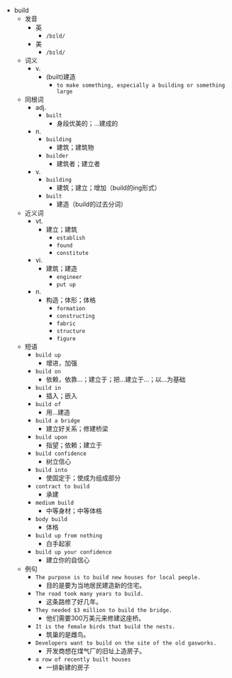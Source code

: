 - build
  - 发音
    - 英
      - `/bɪld/`
    - 美
      - `/bɪld/`
  - 词义
    - v.
      - (built)建造
        - `to make something, especially a building or something large`
  - 同根词
    - adj.
      - `built`
        - 身段优美的；…建成的
    - n.
      - `building`
        - 建筑；建筑物
      - `builder`
        - 建筑者；建立者
    - v.
      - `building`
        - 建筑；建立；增加（build的ing形式）
      - `built`
        - 建造（build的过去分词）
  - 近义词
    - vt.
      - 建立；建筑
        - `establish`
        - `found`
        - `constitute`
    - vi.
      - 建筑；建造
        - `engineer`
        - `put up`
    - n.
      - 构造；体形；体格
        - `formation`
        - `constructing`
        - `fabric`
        - `structure`
        - `figure`
  - 短语
    - `build up`
      - 增进，加强 
    - `build on`
      - 依赖，依靠…；建立于；把…建立于…；以…为基础 
    - `build in`
      - 插入；嵌入 
    - `build of`
      - 用…建造 
    - `build a bridge`
      - 建立好关系；修建桥梁 
    - `build upon`
      - 指望；依赖；建立于 
    - `build confidence`
      - 树立信心 
    - `build into`
      - 使固定于；使成为组成部分 
    - `contract to build`
      - 承建 
    - `medium build`
      - 中等身材；中等体格 
    - `body build`
      - 体格 
    - `build up from nothing`
      - 白手起家 
    - `build up your confidence`
      - 建立你的自信心 
  - 例句
    - `The purpose is to build new houses for local people.`
      - 目的是要为当地居民建造新的住宅。
    - `The road took many years to build.`
      - 这条路修了好几年。
    - `They needed $3 million to build the bridge.`
      - 他们需要300万美元来修建这座桥。
    - `It is the female birds that build the nests.`
      - 筑巢的是雌鸟。
    - `Developers want to build on the site of the old gasworks.`
      - 开发商想在煤气厂的旧址上造房子。
    - `a row of recently built houses`
      - 一排新建的房子

